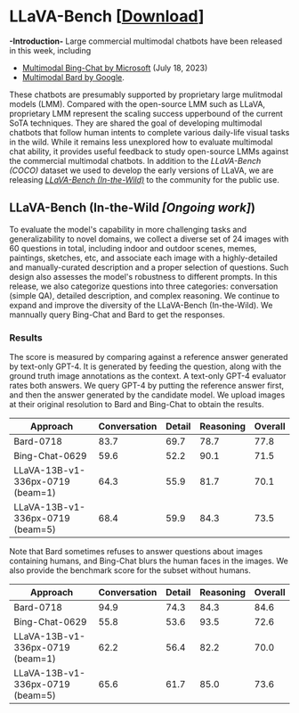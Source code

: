 # LLaVA-Bench [[Download](https://huggingface.co/datasets/liuhaotian/llava-bench-in-the-wild)]

**-Introduction-**  Large commercial multimodal chatbots have been released in this week, including 
- [Multimodal Bing-Chat by Microsoft](https://blogs.bing.com/search/july-2023/Bing-Chat-Enterprise-announced,-multimodal-Visual-Search-rolling-out-to-Bing-Chat) (July 18, 2023) 
- [Multimodal Bard by Google](https://bard.google.com/). 

These chatbots are presumably supported by proprietary large mulitmodal models (LMM). Compared with the open-source LMM such as LLaVA, proprietary LMM represent the scaling success upperbound of the current SoTA techniques. They are shared the goal of developing multimodal chatbots that follow human intents to complete various daily-life visual tasks in the wild. While it remains less unexplored how to evaluate multimodal chat ability, it provides useful feedback to study open-source LMMs against the commercial multimodal chatbots. In addition to the *LLaVA-Bench (COCO)* dataset we used to develop the early versions of LLaVA, we are releasing  [*LLaVA-Bench (In-the-Wild)*](https://huggingface.co/datasets/liuhaotian/llava-bench-in-the-wild) to the community for the public use.

## LLaVA-Bench (In-the-Wild *[Ongoing work]*)

To evaluate the model's capability in more challenging tasks and generalizability to novel domains, we collect a diverse set of 24 images with 60 questions in total, including indoor and outdoor scenes, memes, paintings, sketches, etc, and associate each image with a highly-detailed and manually-curated description and a proper selection of questions. Such design also assesses the model's robustness to different prompts. In this release, we also categorize questions into three categories: conversation (simple QA), detailed description, and complex reasoning. We continue to expand and improve the diversity of the LLaVA-Bench (In-the-Wild).  We mannually query Bing-Chat and Bard to get the responses. 

### Results

The score is measured by comparing against a reference answer generated by text-only GPT-4. It is generated by feeding the question, along with the ground truth image annotations as the context. A text-only GPT-4 evaluator rates both answers. We query GPT-4 by putting the reference answer first, and then the answer generated by the candidate model. We upload images at their original resolution to Bard and Bing-Chat to obtain the results.

| Approach       | Conversation | Detail | Reasoning | Overall |
|----------------|--------------|--------|-----------|---------|
| Bard-0718      | 83.7         | 69.7   | 78.7      | 77.8    |
| Bing-Chat-0629 | 59.6         | 52.2   | 90.1      | 71.5    |
| LLaVA-13B-v1-336px-0719 (beam=1) | 64.3         | 55.9   | 81.7      | 70.1    |
| LLaVA-13B-v1-336px-0719 (beam=5) | 68.4         | 59.9   | 84.3      | 73.5    |

Note that Bard sometimes refuses to answer questions about images containing humans, and Bing-Chat blurs the human faces in the images. We also provide the benchmark score for the subset without humans.

| Approach       | Conversation | Detail | Reasoning | Overall |
|----------------|--------------|--------|-----------|---------|
| Bard-0718      | 94.9         | 74.3   | 84.3      | 84.6    |
| Bing-Chat-0629 | 55.8         | 53.6   | 93.5      | 72.6    |
| LLaVA-13B-v1-336px-0719 (beam=1) | 62.2         | 56.4   | 82.2      | 70.0    |
| LLaVA-13B-v1-336px-0719 (beam=5) | 65.6         | 61.7   | 85.0      | 73.6    |
